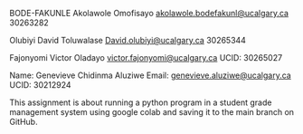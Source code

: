 BODE-FAKUNLE Akolawole Omofisayo
akolawole.bodefakunl@ucalgary.ca
30263282

Olubiyi David Toluwalase 
David.olubiyi@ucalgary.ca
30265344

Fajonyomi Victor Oladayo 
victor.fajonyomi@ucalgary.ca 
UCID: 30265027

Name: Genevieve Chidinma Aluziwe 
Email: genevieve.aluziwe@ucalgary.ca 
UCID: 30212924

This assignment is about running a python program in a student grade management system using google colab and saving it to the main branch on GitHub.